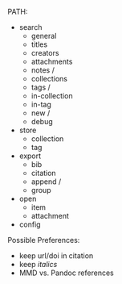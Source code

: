 PATH:

+ search
    * general
    * titles
    * creators
    * attachments
    * notes /
    * collections
    * tags /
    * in-collection
    * in-tag
    * new /
    * debug
+ store
    * collection
    * tag
+ export
    * bib
    * citation
    * append /
    * group
+ open
    * item
    * attachment
+ config


Possible Preferences:

+ keep url/doi in citation
+ keep _italics_
+ MMD vs. Pandoc references
